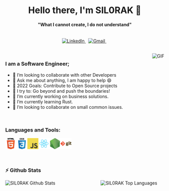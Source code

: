 
<h1 align="center"><b>Hello there, I'm SIL0RAK 👋</b></h1>
<h4 align="center"><b>"What I cannot create, I do not understand"</b></h4>

<p align="center">
    <br>
    <a href="www.linkedin.com/in/karolis-krušinskas-11070496">
        <img src="https://img.shields.io/badge/linkedin-%230077B5.svg?&style=for-the-badge&logo=linkedin&logoColor=white" alt="LinkedIn" />
    </a>&nbsp;
    <a href="mailto:karolis.krusinskas@gmail.com">
        <img src="https://img.shields.io/badge/gmail-%23D14836.svg?&style=for-the-badge&logo=gmail&logoColor=white" alt="Gmail"/>
    </a>&nbsp;
</p>

<br>

<img align="right" height="270px" alt="GIF" src="https://i.pinimg.com/originals/e4/26/70/e426702edf874b181aced1e2fa5c6cde.gif" />

### I am a Software Engineer;
- 👯 I’m looking to collaborate with other Developers
- 💬 Ask me about anything, I am happy to help :smile:
- 🥅 2022 Goals: Contribute to Open Source projects
- 🧗 I try to: Go beyond and push the boundaries!
- 🔭 I’m currently working on business solutions.
- 🌱 I’m currently learning Rust.
- 👯 I’m looking to collaborate on small common issues.

<br>

### Languages and Tools: 

<img 
    align="left" 
    alt="HTML5" 
    width="35px" 
    src="https://raw.githubusercontent.com/github/explore/80688e429a7d4ef2fca1e82350fe8e3517d3494d/topics/html/html.png"
/>
<img
    align="left"
    alt="CSS3"
    width="35px"
    src="https://raw.githubusercontent.com/github/explore/80688e429a7d4ef2fca1e82350fe8e3517d3494d/topics/css/css.png"
/>
<img
    align="left"
    alt="JavaScript"
    width="35px"
    src="https://raw.githubusercontent.com/github/explore/80688e429a7d4ef2fca1e82350fe8e3517d3494d/topics/javascript/javascript.png"
/>
<img
    align="left"
    alt="React"
    width="35px"
    src="https://raw.githubusercontent.com/github/explore/80688e429a7d4ef2fca1e82350fe8e3517d3494d/topics/react/react.png"
/>
<img
    align="left"
    alt="Node.js"
    width="35px"
    src="https://raw.githubusercontent.com/github/explore/80688e429a7d4ef2fca1e82350fe8e3517d3494d/topics/nodejs/nodejs.png" 
/>
<img 
    align="left"
    alt="Git"
    width="35px"
    src="https://raw.githubusercontent.com/github/explore/80688e429a7d4ef2fca1e82350fe8e3517d3494d/topics/git/git.png"
/>

<br>
<br>
<br>
<br>

### ⚡ Github Stats

<img
    alt="SIL0RAK Github Stats" 
    align="left"
    width="60%"
    src="https://github-readme-stats.sumanth-talluri.vercel.app/api?username=SIL0RAK&show_icons=true&title_color=fff&icon_color=79ff97&text_color=efefef&bg_color=24292e"
/>

<img 
    alt="SIL0RAK Top Languages"
    width="37%"
    src="https://github-readme-stats.vercel.app/api/top-langs/?username=SIL0RAK&theme=tokyonight"
/>
